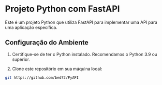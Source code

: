 # Projeto Python com FastAPI

Este é um projeto Python que utiliza FastAPI para implementar uma API para uma aplicação específica.

## Configuração do Ambiente

1. Certifique-se de ter o Python instalado. Recomendamos o Python 3.9 ou superior.

2. Clone este repositório em sua máquina local:

```bash
git https://github.com/bed72/PyAPI
```